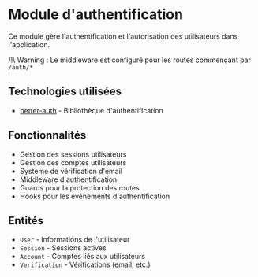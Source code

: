 # Module d'authentification

Ce module gère l'authentification et l'autorisation des utilisateurs dans l'application.

/!\ Warning : Le middleware est configuré pour les routes commençant par `/auth/*`

## Technologies utilisées

- [better-auth](https://www.better-auth.com/docs) - Bibliothèque d'authentification

## Fonctionnalités

- Gestion des sessions utilisateurs
- Gestion des comptes utilisateurs
- Système de vérification d'email
- Middleware d'authentification
- Guards pour la protection des routes
- Hooks pour les événements d'authentification

## Entités

- `User` - Informations de l'utilisateur
- `Session` - Sessions actives
- `Account` - Comptes liés aux utilisateurs
- `Verification` - Vérifications (email, etc.)
